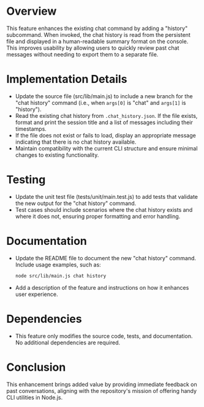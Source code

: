 # Overview
This feature enhances the existing chat command by adding a "history" subcommand. When invoked, the chat history is read from the persistent file and displayed in a human-readable summary format on the console. This improves usability by allowing users to quickly review past chat messages without needing to export them to a separate file.

# Implementation Details
- Update the source file (src/lib/main.js) to include a new branch for the "chat history" command (i.e., when `args[0]` is "chat" and `args[1]` is "history").
- Read the existing chat history from `.chat_history.json`. If the file exists, format and print the session title and a list of messages including their timestamps.
- If the file does not exist or fails to load, display an appropriate message indicating that there is no chat history available.
- Maintain compatibility with the current CLI structure and ensure minimal changes to existing functionality.

# Testing
- Update the unit test file (tests/unit/main.test.js) to add tests that validate the new output for the "chat history" command.
- Test cases should include scenarios where the chat history exists and where it does not, ensuring proper formatting and error handling.

# Documentation
- Update the README file to document the new "chat history" command. Include usage examples, such as:
  ```sh
  node src/lib/main.js chat history
  ```
- Add a description of the feature and instructions on how it enhances user experience.

# Dependencies
- This feature only modifies the source code, tests, and documentation. No additional dependencies are required.

# Conclusion
This enhancement brings added value by providing immediate feedback on past conversations, aligning with the repository's mission of offering handy CLI utilities in Node.js.